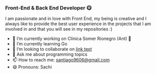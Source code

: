 <!--
**santiagoarangog/santiagoarangog** is a ✨ _special_ ✨ repository because its `README.md` (this file) appears on your GitHub profile.
-->
### Front-End & Back End Developer 😋

I am passionate and in love with Front End, my being is creative and I always like to provide the best user experience in the projects that I am involved in and that you will see in my repositories :)

- 🔭 I’m currently working on Clínica Somer Rionegro (Ant) 🔖
- 🌱 I’m currently learning Go
- 👯 I’m looking to collaborate on [link text](https://www.sagioscode.com/)
- 💬 Ask me about programming topics
- 📫 How to reach me: santiago9606@gmail.com
- 😄 Pronouns: Sachi

